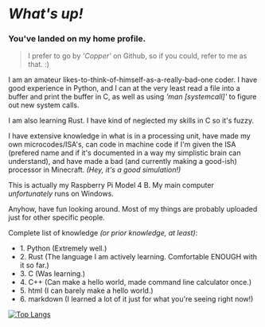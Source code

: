 # ***What's up!***

### You've landed on my home profile.

>I prefer to go by *'Copper'* on Github, so if you could, refer to me as that. :)

I am an amateur likes-to-think-of-himself-as-a-really-bad-one coder. I have good experience in Python,
and I can at the very least read a file into a buffer and print the buffer in C, as well as using *'man [systemcall]'* to figure out new system calls.

I am also learning Rust. I have kind of neglected my skills in C so it's fuzzy.

I have extensive knowledge in what is in a processing unit, have made my own microcodes/ISA's, can code in machine code if I'm given the ISA (prefered name and if
it's documented in a way my simplistic brain can understand), and have made a bad (and currently making a good-ish) processor in Minecraft. *(Hey, it's a good simulation!)*

This is actually my Raspberry Pi Model 4 B. My main computer *unfortunately* runs on Windows.

Anyhow, have fun looking around. Most of my things are probably uploaded just for other specific people.

Complete list of knowledge *(or prior knowledge, at least)*:
- 1\. Python (Extremely well.)
- 2\. Rust (The language I am actively learning. Comfortable ENOUGH with it so far.)
- 3\. C (Was learning.)
- 4\. C++ (Can make a hello world, made command line calculator once.)
- 5\. html (I can barely make a hello world.)
- 6\. markdown (I learned a lot of it just for what you're seeing right now!)

[![Top Langs](https://github-readme-stats.vercel.app/api/top-langs/?username=FateUnix29&layout=donut-vertical)](https://github.com/anuraghazra/github-readme-stats)

<!--
Hey, what are you doing here? Haha, sneaky...
Well, there's not much else to find here. See you around.
-->
